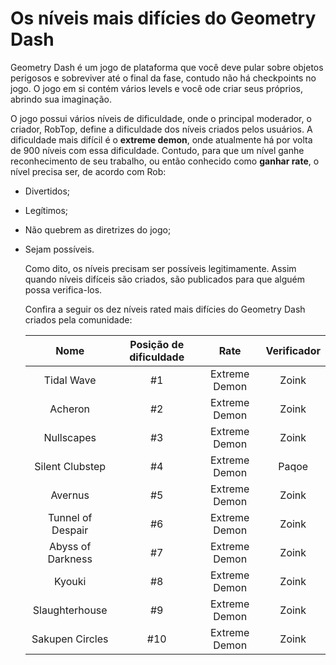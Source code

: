 # Os níveis mais difícies do Geometry Dash

  Geometry Dash é um jogo de plataforma que você deve pular sobre objetos perigosos e sobreviver até o final da fase, contudo não há checkpoints no jogo. O jogo em si contém vários levels e você ode criar seus próprios, abrindo sua imaginação.

  O jogo possui vários níveis de dificuldade, onde o principal moderador, o criador, RobTop, define a dificuldade dos níveis criados 
pelos usuários. A dificuldade mais difícil é o **extreme demon**, onde atualmente há por volta de 900 níveis com essa dificuldade. Contudo, para que um nível ganhe reconhecimento de seu trabalho, ou então conhecido como **ganhar rate**, o nível precisa ser, de acordo com Rob:
- Divertidos;
- Legítimos;
- Não quebrem as diretrizes do jogo;
- Sejam possíveis.

  Como dito, os níveis precisam ser possíveis legitimamente. Assim quando níveis difíceis são criados, são publicados para que alguém possa verifica-los.

  Confira a seguir os dez níveis rated mais difícies do Geometry Dash criados pela comunidade:

  |Nome|Posição de dificuldade|Rate|Verificador|
  |:---------------:|:-----------------:|:---------------------:|:-----------------:|
  |Tidal Wave|#1|Extreme Demon|Zoink|
  |Acheron|#2|Extreme Demon|Zoink|
  |Nullscapes|#3|Extreme Demon|Zoink|
  |Silent Clubstep|#4|Extreme Demon|Paqoe|
  |Avernus|#5|Extreme Demon|Zoink|
  |Tunnel of Despair|#6|Extreme Demon|Zoink|
  |Abyss of Darkness|#7|Extreme Demon|Zoink|
  |Kyouki|#8|Extreme Demon|Zoink|
  |Slaughterhouse|#9|Extreme Demon|Zoink|
  |Sakupen Circles|#10|Extreme Demon|Zoink|
